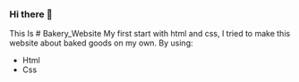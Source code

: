 ### Hi there 👋

This Is # Bakery_Website 
My first start with html and css, I tried to make this website about baked goods on my own.
By using:
* Html
* Css
